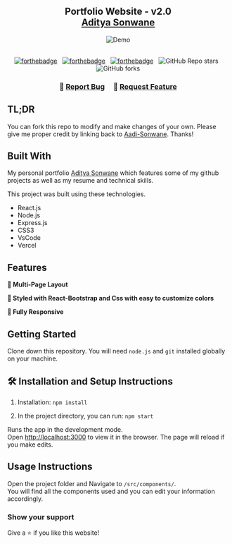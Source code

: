 <h2 align="center">
  Portfolio Website - v2.0<br/>
  <a href="http://aadi-sonwane.githun.io/" target="_blank">Aditya Sonwane</a>
</h2>
<div align="center">
  <img alt="Demo" src="" />
</div>
<div class="form">
  <a href="https://www.youtube.com/watch?v=rGtqr3kwZhQ"></a>

</div>
<br/>

<center>

[![forthebadge](https://forthebadge.com/images/badges/built-with-love.svg)](https://forthebadge.com) &nbsp;
[![forthebadge](https://forthebadge.com/images/badges/made-with-javascript.svg)](https://forthebadge.com) &nbsp;
[![forthebadge](https://forthebadge.com/images/badges/open-source.svg)](https://forthebadge.com) &nbsp;
![GitHub Repo stars](https://img.shields.io/github/stars/aadi-sonwane/Portfolio?color=red&logo=github&style=for-the-badge) &nbsp;
![GitHub forks](https://img.shields.io/github/forks/aadi-sonwane/Portfolio?color=red&logo=github&style=for-the-badge)

</center>

<h3 align="center">
    🔹
    <a href="https://github.com/Aadi-Sonwane/">Report Bug</a> &nbsp; &nbsp;
    🔹
    <a href="https://github.com/Aadi-Sonwane/">Request Feature</a>
</h3>

## TL;DR

You can fork this repo to modify and make changes of your own. Please give me proper credit by linking back to [Aadi-Sonwane](https://github.com/aadi-sonwane/). Thanks!

## Built With

My personal portfolio <a href="http://aadi-sonwane.github.io/" target="_blank">Aditya Sonwane</a> which features some of my github projects as well as my resume and technical skills.<br/>

This project was built using these technologies.

- React.js
- Node.js
- Express.js
- CSS3
- VsCode
- Vercel

## Features

**📖 Multi-Page Layout**

**🎨 Styled with React-Bootstrap and Css with easy to customize colors**

**📱 Fully Responsive**

## Getting Started

Clone down this repository. You will need `node.js` and `git` installed globally on your machine.

## 🛠 Installation and Setup Instructions

1. Installation: `npm install`

2. In the project directory, you can run: `npm start`

Runs the app in the development mode.\
Open [http://localhost:3000](http://localhost:3000) to view it in the browser.
The page will reload if you make edits.

## Usage Instructions

Open the project folder and Navigate to `/src/components/`. <br/>
You will find all the components used and you can edit your information accordingly.

### Show your support

Give a ⭐ if you like this website!


